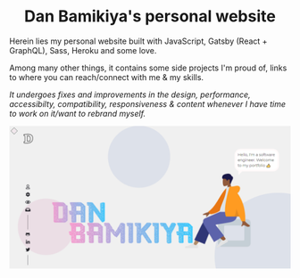 <h1 align="center">
  Dan Bamikiya's personal website
</h1>

Herein lies my personal website built with JavaScript, Gatsby (React + GraphQL), Sass, Heroku and some love.

Among many other things, it contains some side projects I'm proud of, links to where you can reach/connect with me & my skills.

_It undergoes fixes and improvements in the design, performance, accessibilty, compatibility, responsiveness & content whenever I have time to work on it/want to rebrand myself._

<p align="center">
  <a href="https://dan-bamikiya.herokuapp.com/">
    <img alt="Dan Bamikiya" src="./src/images/front.png" />
  </a>
</p>
